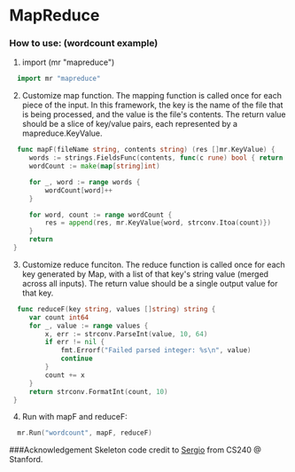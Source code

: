 # MapReduce
### How to use: (wordcount example)

1. import (mr "mapreduce")
```go
  import mr "mapreduce"
```

2. Customize map function. The mapping function is called once for each piece of the input. In this framework, the key is the name of the file that is being processed, and the value is the file's contents. The return value should be a slice of key/value pairs, each represented by a mapreduce.KeyValue.
```go 
  func mapF(fileName string, contents string) (res []mr.KeyValue) {
     words := strings.FieldsFunc(contents, func(c rune) bool { return !unicode.IsLetter(c) })
     wordCount := make(map[string]int)

     for _, word := range words {
         wordCount[word]++
     }

     for word, count := range wordCount {
         res = append(res, mr.KeyValue{word, strconv.Itoa(count)})
     }
     return
 }
```

3. Customize reduce funciton. The reduce function is called once for each key generated by Map, with a list of that key's string value (merged across all inputs). The return value should be a single output value for that key.

```go 
  func reduceF(key string, values []string) string {
     var count int64
     for _, value := range values {
         x, err := strconv.ParseInt(value, 10, 64)
         if err != nil {
             fmt.Errorf("Failed parsed integer: %s\n", value)
             continue
         }
         count += x
     }
     return strconv.FormatInt(count, 10)
 }
```


4. Run with mapF and reduceF:
```go
  mr.Run("wordcount", mapF, reduceF)
```


###Acknowledgement
Skeleton code credit to [Sergio](https://sergio.bz) from CS240 @ Stanford. 
